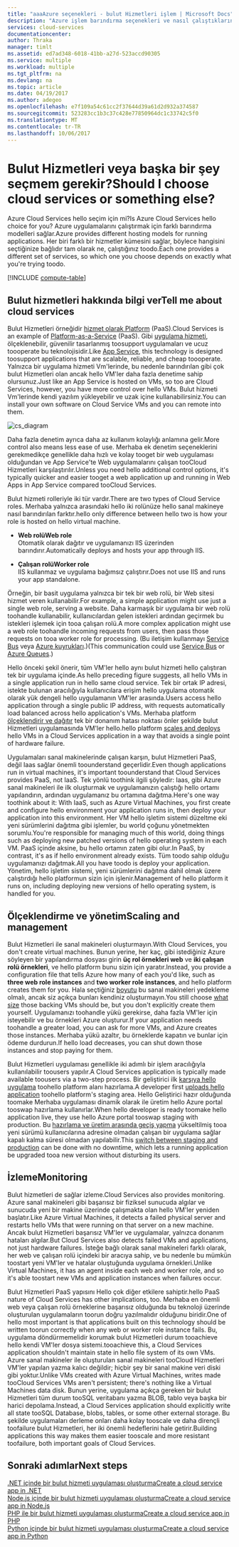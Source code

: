 ```yaml
---
title: "aaaAzure seçenekleri - bulut Hizmetleri işlem | Microsoft Docs"
description: "Azure işlem barındırma seçenekleri ve nasıl çalıştıklarını hakkında bilgi edinin: App Service, Cloud Services ve sanal makineler"
services: cloud-services
documentationcenter: 
author: Thraka
manager: timlt
ms.assetid: ed7ad348-6018-41bb-a27d-523accd90305
ms.service: multiple
ms.workload: multiple
ms.tgt_pltfrm: na
ms.devlang: na
ms.topic: article
ms.date: 04/19/2017
ms.author: adegeo
ms.openlocfilehash: e7f109a54c61cc2f37644d39a61d2d932a374587
ms.sourcegitcommit: 523283cc1b3c37c428e77850964dc1c33742c5f0
ms.translationtype: MT
ms.contentlocale: tr-TR
ms.lasthandoff: 10/06/2017
---
```

# <a name="should-i-choose-cloud-services-or-something-else"></a><span data-ttu-id="dc090-103">Bulut Hizmetleri veya başka bir şey seçmem gerekir?</span><span class="sxs-lookup"><span data-stu-id="dc090-103">Should I choose cloud services or something else?</span></span>
<span data-ttu-id="dc090-104">Azure Cloud Services hello seçim için mi?</span><span class="sxs-lookup"><span data-stu-id="dc090-104">Is Azure Cloud Services hello choice for you?</span></span> <span data-ttu-id="dc090-105">Azure uygulamalarını çalıştırmak için farklı barındırma modelleri sağlar.</span><span class="sxs-lookup"><span data-stu-id="dc090-105">Azure provides different hosting models for running applications.</span></span> <span data-ttu-id="dc090-106">Her biri farklı bir hizmetler kümesini sağlar, böylece hangisini seçtiğinize bağlıdır tam olarak ne, çalıştığınız toodo.</span><span class="sxs-lookup"><span data-stu-id="dc090-106">Each one provides a different set of services, so which one you choose depends on exactly what you're trying toodo.</span></span>

[!INCLUDE [compute-table](../../includes/compute-options-table.md)]

<a name="tellmecs"></a>

## <a name="tell-me-about-cloud-services"></a><span data-ttu-id="dc090-107">Bulut hizmetleri hakkında bilgi ver</span><span class="sxs-lookup"><span data-stu-id="dc090-107">Tell me about cloud services</span></span>
<span data-ttu-id="dc090-108">Bulut Hizmetleri örneğidir [hizmet olarak Platform](https://azure.microsoft.com/overview/what-is-paas/) (PaaS).</span><span class="sxs-lookup"><span data-stu-id="dc090-108">Cloud Services is an example of [Platform-as-a-Service](https://azure.microsoft.com/overview/what-is-paas/) (PaaS).</span></span> <span data-ttu-id="dc090-109">Gibi [uygulama hizmeti](../app-service-web/app-service-web-overview.md), ölçeklenebilir, güvenilir tasarlanmış toosupport uygulamaları ve ucuz toooperate bu teknolojisidir.</span><span class="sxs-lookup"><span data-stu-id="dc090-109">Like [App Service](../app-service-web/app-service-web-overview.md), this technology is designed toosupport applications that are scalable, reliable, and cheap toooperate.</span></span> <span data-ttu-id="dc090-110">Yalnızca bir uygulama hizmeti Vm'lerinde, bu nedenle barındırılan gibi çok bulut Hizmetleri olan ancak hello VM'ler daha fazla denetime sahip olursunuz.</span><span class="sxs-lookup"><span data-stu-id="dc090-110">Just like an App Service is hosted on VMs, so too are Cloud Services, however, you have more control over hello VMs.</span></span> <span data-ttu-id="dc090-111">Bulut hizmeti Vm'lerinde kendi yazılım yükleyebilir ve uzak içine kullanabilirsiniz.</span><span class="sxs-lookup"><span data-stu-id="dc090-111">You can install your own software on Cloud Service VMs and you can remote into them.</span></span>

![cs_diagram](./media/cloud-services-choose-me/diagram.png)

<span data-ttu-id="dc090-113">Daha fazla denetim ayrıca daha az kullanım kolaylığı anlamına gelir.</span><span class="sxs-lookup"><span data-stu-id="dc090-113">More control also means less ease of use.</span></span> <span data-ttu-id="dc090-114">Merhaba ek denetim seçeneklerini gerekmedikçe genellikle daha hızlı ve kolay tooget bir web uygulaması olduğundan ve App Service'te Web uygulamalarını çalışan tooCloud Hizmetleri karşılaştırılır.</span><span class="sxs-lookup"><span data-stu-id="dc090-114">Unless you need hello additional control options, it's typically quicker and easier tooget a web application up and running in Web Apps in App Service compared tooCloud Services.</span></span>

<span data-ttu-id="dc090-115">Bulut hizmeti rolleriyle iki tür vardır.</span><span class="sxs-lookup"><span data-stu-id="dc090-115">There are two types of Cloud Service roles.</span></span> <span data-ttu-id="dc090-116">Merhaba yalnızca arasındaki hello iki rolünüze hello sanal makineye nasıl barındırılan farktır.</span><span class="sxs-lookup"><span data-stu-id="dc090-116">hello only difference between hello two is how your role is hosted on hello virtual machine.</span></span>

* <span data-ttu-id="dc090-117">**Web rolü**</span><span class="sxs-lookup"><span data-stu-id="dc090-117">**Web role**</span></span>  
<span data-ttu-id="dc090-118">Otomatik olarak dağıtır ve uygulamanızı IIS üzerinden barındırır.</span><span class="sxs-lookup"><span data-stu-id="dc090-118">Automatically deploys and hosts your app through IIS.</span></span>

* <span data-ttu-id="dc090-119">**Çalışan rolü**</span><span class="sxs-lookup"><span data-stu-id="dc090-119">**Worker role**</span></span>  
<span data-ttu-id="dc090-120">IIS kullanmaz ve uygulama bağımsız çalıştırır.</span><span class="sxs-lookup"><span data-stu-id="dc090-120">Does not use IIS and runs your app standalone.</span></span>

<span data-ttu-id="dc090-121">Örneğin, bir basit uygulama yalnızca bir tek bir web rolü, bir Web sitesi hizmet veren kullanabilir.</span><span class="sxs-lookup"><span data-stu-id="dc090-121">For example, a simple application might use just a single web role, serving a website.</span></span> <span data-ttu-id="dc090-122">Daha karmaşık bir uygulama bir web rolü toohandle kullanabilir, kullanıcılardan gelen istekleri ardından geçirmek bu istekleri işlemek için tooa çalışan rolü.</span><span class="sxs-lookup"><span data-stu-id="dc090-122">A more complex application might use a web role toohandle incoming requests from users, then pass those requests on tooa worker role for processing.</span></span> <span data-ttu-id="dc090-123">(Bu iletişim kullanmayı [Service Bus](../service-bus-messaging/service-bus-fundamentals-hybrid-solutions.md) veya [Azure kuyrukları](../storage/common/storage-introduction.md).)</span><span class="sxs-lookup"><span data-stu-id="dc090-123">(This communication could use [Service Bus](../service-bus-messaging/service-bus-fundamentals-hybrid-solutions.md) or [Azure Queues](../storage/common/storage-introduction.md).)</span></span>

<span data-ttu-id="dc090-124">Hello önceki şekil önerir, tüm VM'ler hello aynı bulut hizmeti hello çalıştıran tek bir uygulama içinde.</span><span class="sxs-lookup"><span data-stu-id="dc090-124">As hello preceding figure suggests, all hello VMs in a single application run in hello same cloud service.</span></span> <span data-ttu-id="dc090-125">Tek bir ortak IP adresi, istekte bulunan aracılığıyla kullanıcılara erişim hello uygulama otomatik olarak yük dengeli hello uygulamanın VM'ler arasında.</span><span class="sxs-lookup"><span data-stu-id="dc090-125">Users access hello application through a single public IP address, with requests automatically load balanced across hello application's VMs.</span></span> <span data-ttu-id="dc090-126">Merhaba platform [ölçeklendirir ve dağıtır](cloud-services-how-to-scale.md) tek bir donanım hatası noktası önler şekilde bulut Hizmetleri uygulamasında VM'ler hello.</span><span class="sxs-lookup"><span data-stu-id="dc090-126">hello platform [scales and deploys](cloud-services-how-to-scale.md) hello VMs in a Cloud Services application in a way that avoids a single point of hardware failure.</span></span>

<span data-ttu-id="dc090-127">Uygulamaları sanal makinelerinde çalışan karşın, bulut Hizmetleri PaaS, değil Iaas sağlar önemli toounderstand geçerlidir.</span><span class="sxs-lookup"><span data-stu-id="dc090-127">Even though applications run in virtual machines, it's important toounderstand that Cloud Services provides PaaS, not IaaS.</span></span> <span data-ttu-id="dc090-128">Tek yönlü toothink ilgili şöyledir: Iaas, gibi Azure sanal makineleri ile ilk oluşturmak ve uygulamanızın çalıştığı hello ortamı yapılandırın, ardından uygulamanız bu ortamına dağıtma.</span><span class="sxs-lookup"><span data-stu-id="dc090-128">Here's one way toothink about it: With IaaS, such as Azure Virtual Machines, you first create and configure hello environment your application runs in, then deploy your application into this environment.</span></span> <span data-ttu-id="dc090-129">Her VM hello işletim sistemi düzeltme eki yeni sürümlerini dağıtma gibi işlemler, bu world çoğunu yönetmekten sorumlu.</span><span class="sxs-lookup"><span data-stu-id="dc090-129">You're responsible for managing much of this world, doing things such as deploying new patched versions of hello operating system in each VM.</span></span> <span data-ttu-id="dc090-130">PaaS içinde aksine, bu hello ortamın zaten gibi olur.</span><span class="sxs-lookup"><span data-stu-id="dc090-130">In PaaS, by contrast, it's as if hello environment already exists.</span></span> <span data-ttu-id="dc090-131">Tüm toodo sahip olduğu uygulamanızı dağıtmak.</span><span class="sxs-lookup"><span data-stu-id="dc090-131">All you have toodo is deploy your application.</span></span> <span data-ttu-id="dc090-132">Yönetim, hello işletim sistemi, yeni sürümlerini dağıtma dahil olmak üzere çalıştırdığı hello platformun sizin için işlenir.</span><span class="sxs-lookup"><span data-stu-id="dc090-132">Management of hello platform it runs on, including deploying new versions of hello operating system, is handled for you.</span></span>

## <a name="scaling-and-management"></a><span data-ttu-id="dc090-133">Ölçeklendirme ve yönetim</span><span class="sxs-lookup"><span data-stu-id="dc090-133">Scaling and management</span></span>
<span data-ttu-id="dc090-134">Bulut Hizmetleri ile sanal makineleri oluşturmayın.</span><span class="sxs-lookup"><span data-stu-id="dc090-134">With Cloud Services, you don't create virtual machines.</span></span> <span data-ttu-id="dc090-135">Bunun yerine, her kaç, gibi istediğiniz Azure söyleyen bir yapılandırma dosyası girin **üç rol örnekleri web** ve **iki çalışan rolü örnekleri**, ve hello platform bunu sizin için yaratır.</span><span class="sxs-lookup"><span data-stu-id="dc090-135">Instead, you provide a configuration file that tells Azure how many of each you'd like, such as **three web role instances** and **two worker role instances**, and hello platform creates them for you.</span></span>  <span data-ttu-id="dc090-136">Hala seçtiğiniz [boyutu](cloud-services-sizes-specs.md) bu sanal makineleri yedekleme olmalı, ancak siz açıkça bunları kendiniz oluşturmayın.</span><span class="sxs-lookup"><span data-stu-id="dc090-136">You still choose [what size](cloud-services-sizes-specs.md) those backing VMs should be, but you don't explicitly create them yourself.</span></span> <span data-ttu-id="dc090-137">Uygulamanızı toohandle yükü gerekirse, daha fazla VM'ler için isteyebilir ve bu örnekleri Azure oluşturur.</span><span class="sxs-lookup"><span data-stu-id="dc090-137">If your application needs toohandle a greater load, you can ask for more VMs, and Azure creates those instances.</span></span> <span data-ttu-id="dc090-138">Merhaba yükü azaltır, bu örneklerde kapatın ve bunlar için ödeme durdurun.</span><span class="sxs-lookup"><span data-stu-id="dc090-138">If hello load decreases, you can shut down those instances and stop paying for them.</span></span>

<span data-ttu-id="dc090-139">Bulut Hizmetleri uygulaması genellikle iki adımlı bir işlem aracılığıyla kullanılabilir toousers yapılır.</span><span class="sxs-lookup"><span data-stu-id="dc090-139">A Cloud Services application is typically made available toousers via a two-step process.</span></span> <span data-ttu-id="dc090-140">Bir geliştirici ilk [karşıya hello uygulama](cloud-services-how-to-create-deploy.md) toohello platform alanı hazırlama.</span><span class="sxs-lookup"><span data-stu-id="dc090-140">A developer first [uploads hello application](cloud-services-how-to-create-deploy.md) toohello platform's staging area.</span></span> <span data-ttu-id="dc090-141">Hello Geliştirici hazır olduğunda toomake Merhaba uygulaması dinamik olarak ile üretim hello Azure portal tooswap hazırlama kullanırlar.</span><span class="sxs-lookup"><span data-stu-id="dc090-141">When hello developer is ready toomake hello application live, they use hello Azure portal tooswap staging with production.</span></span> <span data-ttu-id="dc090-142">Bu [hazırlama ve üretim arasında geçiş yapma](cloud-services-nodejs-stage-application.md) yükseltilmiş tooa yeni sürümü kullanıcılarına adresine olmadan çalışan bir uygulama sağlar kapalı kalma süresi olmadan yapılabilir.</span><span class="sxs-lookup"><span data-stu-id="dc090-142">This [switch between staging and production](cloud-services-nodejs-stage-application.md) can be done with no downtime, which lets a running application be upgraded tooa new version without disturbing its users.</span></span>

## <a name="monitoring"></a><span data-ttu-id="dc090-143">İzleme</span><span class="sxs-lookup"><span data-stu-id="dc090-143">Monitoring</span></span>
<span data-ttu-id="dc090-144">Bulut hizmetleri de sağlar izleme.</span><span class="sxs-lookup"><span data-stu-id="dc090-144">Cloud Services also provides monitoring.</span></span> <span data-ttu-id="dc090-145">Azure sanal makineleri gibi başarısız bir fiziksel sunucuda algılar ve sunucuda yeni bir makine üzerinde çalışmakta olan hello VM'ler yeniden başlatır.</span><span class="sxs-lookup"><span data-stu-id="dc090-145">Like Azure Virtual Machines, it detects a failed physical server and restarts hello VMs that were running on that server on a new machine.</span></span> <span data-ttu-id="dc090-146">Ancak bulut Hizmetleri başarısız VM'ler ve uygulamalar, yalnızca donanım hataları algılar.</span><span class="sxs-lookup"><span data-stu-id="dc090-146">But Cloud Services also detects failed VMs and applications, not just hardware failures.</span></span> <span data-ttu-id="dc090-147">İsteğe bağlı olarak sanal makineleri farklı olarak, her web ve çalışan rolü içindeki bir aracıya sahip, ve bu nedenle bu mümkün toostart yeni VM'ler ve hatalar oluştuğunda uygulama örnekleri.</span><span class="sxs-lookup"><span data-stu-id="dc090-147">Unlike Virtual Machines, it has an agent inside each web and worker role, and so it's able toostart new VMs and application instances when failures occur.</span></span>

<span data-ttu-id="dc090-148">Bulut Hizmetleri PaaS yapısını Hello çok diğer etkilere sahiptir.</span><span class="sxs-lookup"><span data-stu-id="dc090-148">hello PaaS nature of Cloud Services has other implications, too.</span></span> <span data-ttu-id="dc090-149">Merhaba en önemli web veya çalışan rolü örneklerine başarısız olduğunda bu teknoloji üzerinde oluşturulan uygulamaların toorun doğru yazılmalıdır olduğunu biridir.</span><span class="sxs-lookup"><span data-stu-id="dc090-149">One of hello most important is that applications built on this technology should be written toorun correctly when any web or worker role instance fails.</span></span> <span data-ttu-id="dc090-150">Bu, uygulama döndürmemelidir korumak bulut Hizmetleri durum tooachieve hello kendi VM'ler dosya sistemi.</span><span class="sxs-lookup"><span data-stu-id="dc090-150">tooachieve this, a Cloud Services application shouldn't maintain state in hello file system of its own VMs.</span></span> <span data-ttu-id="dc090-151">Azure sanal makineler ile oluşturulan sanal makineleri tooCloud Hizmetleri VM'ler yapılan yazma kalıcı değildir; hiçbir şey bir sanal makine veri diski gibi yoktur.</span><span class="sxs-lookup"><span data-stu-id="dc090-151">Unlike VMs created with Azure Virtual Machines, writes made tooCloud Services VMs aren't persistent; there's nothing like a Virtual Machines data disk.</span></span> <span data-ttu-id="dc090-152">Bunun yerine, uygulama açıkça gereken bir bulut Hizmetleri tüm durum tooSQL veritabanı yazma BLOB, tablo veya başka bir harici depolama.</span><span class="sxs-lookup"><span data-stu-id="dc090-152">Instead, a Cloud Services application should explicitly write all state tooSQL Database, blobs, tables, or some other external storage.</span></span> <span data-ttu-id="dc090-153">Bu şekilde uygulamaları derleme onları daha kolay tooscale ve daha dirençli toofailure bulut Hizmetleri, her iki önemli hedeflerini hale getirir.</span><span class="sxs-lookup"><span data-stu-id="dc090-153">Building applications this way makes them easier tooscale and more resistant toofailure, both important goals of Cloud Services.</span></span>

## <a name="next-steps"></a><span data-ttu-id="dc090-154">Sonraki adımlar</span><span class="sxs-lookup"><span data-stu-id="dc090-154">Next steps</span></span>
[<span data-ttu-id="dc090-155">.NET içinde bir bulut hizmeti uygulaması oluşturma</span><span class="sxs-lookup"><span data-stu-id="dc090-155">Create a cloud service app in .NET</span></span>](cloud-services-dotnet-get-started.md)  
[<span data-ttu-id="dc090-156">Node.js içinde bir bulut hizmeti uygulaması oluşturma</span><span class="sxs-lookup"><span data-stu-id="dc090-156">Create a cloud service app in Node.js</span></span>](cloud-services-nodejs-develop-deploy-app.md)  
[<span data-ttu-id="dc090-157">PHP ile bir bulut hizmeti uygulaması oluşturma</span><span class="sxs-lookup"><span data-stu-id="dc090-157">Create a cloud service app in PHP</span></span>](../cloud-services-php-create-web-role.md)  
[<span data-ttu-id="dc090-158">Python içinde bir bulut hizmeti uygulaması oluşturma</span><span class="sxs-lookup"><span data-stu-id="dc090-158">Create a cloud service app in Python</span></span>](cloud-services-python-ptvs.md)

